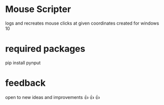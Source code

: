 # Mouse Scripter
 logs and recreates mouse clicks at given coordinates
 created for windows 10 
# required packages
 pip install pynput
# feedback
 open to new ideas and improvements 👍 👍 👍
